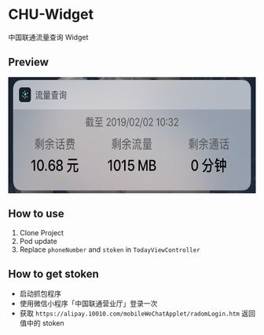 # CHU-Widget
中国联通流量查询 Widget

## Preview
<div  align="center">    
  <img src="https://github.com/Paladinfeng/CHU-Widget/blob/master/Example.jpg" width = "612" height = "237" alt="图片名称" align=center />
</div>

## How to use

1. Clone Project
2. Pod update
3. Replace `phoneNumber` and `stoken` in `TodayViewController`

## How to get stoken

- 启动抓包程序
- 使用微信小程序「中国联通营业厅」登录一次
- 获取 `https://alipay.10010.com/mobileWeChatApplet/radomLogin.htm` 返回值中的 stoken
